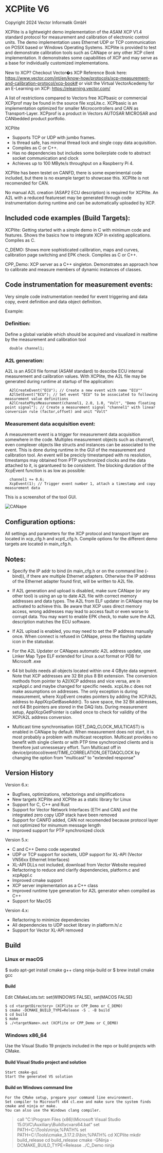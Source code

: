 
# XCPlite V6

Copyright 2024 Vector Informatik GmbH

XCPlite is a lightweight demo implementation of the ASAM XCP V1.4 standard protocol for measurement and calibration of electronic control units. 
The demo implementation uses Ethernet UDP or TCP communication on POSIX based or Windows Operating Systems. 
XCPlite is provided to test and demonstrate calibration tools such as CANape or any other XCP client implementation. 
It demonstrates some capabilities of XCP and may serve as a base for individually customized implementations. 

New to XCP? Checkout Vector�s XCP Reference Book here: https://www.vector.com/int/en/know-how/protocols/xcp-measurement-and-calibration-protocol/xcp-book# or visit the Virtual VectorAcedemy for an E-Learning on XCP: https://elearning.vector.com/ 

A list of restrictions compared to Vectors free XCPbasic or commercial XCPprof may be found in the source file xcpLite.c.
XCPbasic is an implementation optimized for smaller Microcontrollers and CAN as Transport-Layer.
XCPprof is a product in Vectors AUTOSAR MICROSAR and CANbedded product portfolio.   

XCPlite
- Supports TCP or UDP with jumbo frames. 
- Is thread safe, has minimal thread lock and single copy data acquisition. 
- Compiles as C or C++. 
- Has no dependencies but includes some boilerplate code to abstract socket communication and clock
- Achieves up to 100 MByte/s throughput on a Raspberry Pi 4. 

XCPlite has been testet on CANFD, there is some experimental code included, but there is no example target to showcase this.
XCPlite is not recomended for CAN.

No manual A2L creation (ASAP2 ECU description) is required for XCPlite. 
An A2L with a reduced featureset may be generated through code instrumentation during runtime and can be automatically uploaded by XCP. 


## Included code examples (Build Targets):  

XCPlite:
  Getting started with a simple demo in C with minimum code and features. Shows the basics how to integrate XCP in existing applications. Compiles as C. 

C_DEMO:
  Shows more sophisticated calibration, maps and curves, calibration page switching and EPK check. Compiles as C or C++. 

CPP_Demo:
  XCP server as a C++ singleton. Demonstrates an approach how to calibrate and measure members of dynamic instances of classes. 
  

## Code instrumentation for measurement events:

Very simple code instrumentation needed for event triggering and data copy, event definition and data object definition. 

Example: 

### Definition:

Define a global variable which should be acquired and visualized in realtime by the measurement and calibration tool

```
  double channel1; 
```

### A2L generation:

A2L is an ASCII file format (ASAM standard) to describe ECU internal measurement and calibration values.
With XCPlite, the A2L file may be generated during runtime at startup of the application:

```
  A2lCreateEvent("ECU"); // Create a new event with name "ECU""
  A2lSetEvent("ECU"); // Set event "ECU" to be associated to following measurement value definitions
  A2lCreatePhysMeasurement(channel1, 2.0, 1.0, "Volt", "Demo floating point signal"); // Create a measurement signal "channel1" with linear conversion rule (factor,offset) and unit "Volt"
```


### Measurement data acquisition event:

A measurement event is a trigger for measurement data acquisition somewhere in the code. Multiples measurement objects such as channel1, even complexer objects like structs and instances can be associated to the event. This is done during runtime in the GUI of the measurement and calibration tool. An event will be precicly timestamped with ns resolution, timestamps may obtained from PTP synchronized clocks and the data attached to it, is garantueed to be consistent. The blocking duration of the XcpEvent function is as low as possible:

```
  channel1 += 0.6;
  XcpEvent(1); // Trigger event number 1, attach a timestamp and copy measurement data
```

This is a screenshot of the tool GUI.

![CANape](Screenshot.png)



## Configuration options:

All settings and parameters for the XCP protocol and transport layer are located in xcp_cfg.h and xcptl_cfg.h. 
Compile options for the different demo targets are located in main_cfg.h. 


## Notes:

- Specify the IP addr to bind (in main_cfg.h or on the command line (-bind)), if there are multiple Ethernet adapters. Otherwise the IP address of the Ethernet adapter found first, will be written to A2L file. 

- If A2L generation and upload is disabled, make sure CANape (or any other tool) is using an up to date A2L file with correct memory addresses and data types.  The A2L from ELF updater in CANape may be activated to achieve this. Be aware that XCP uses direct memory access, wrong addresses may lead to access fault or even worse to corrupt data. You may want to enable EPK check, to make sure the A2L description matches the ECU software.

- If A2L upload is enabled, you may need to set the IP address manually once. When connect is refused in CANape, press the flashing update icon in the statusbar.

- For the A2L Updater or CANapes automatic A2L address update, use Linker Map Type ELF extended for Linux a.out format or PDB for Microsoft .exe

- 64 bit builds needs all objects located within one 4 GByte data segment. Note that XCP addresses are 32 Bit plus 8 Bit extension. The conversion methods from pointer to A2l/XCP address and vice versa, are in xcpAppl.c and maybe changed for specific needs. xcpLite.c does not make assumptions on addresses. The only exception is during measurement, where XcpEvent creates pointers by adding the XCP/A2L address to ApplXcpGetBaseAddr(). To save space, the 32 Bit addresses, not 64 Bit pointers are stored in the DAQ lists. During measurement setup, ApplXcpGetPointer is called once to check for validity of the XCP/A2L address conversion. 
  
- Multicast time synchronisation (GET_DAQ_CLOCK_MULTICAST) is enabled in CANape by default. When measurement does not start, it is most probably a problem with multicast reception. Multicast provides no benefit with single clients or with PTP time synchronized clients and is therefore just unnessesary effort. Turn Multicast off in device/protocol/event/TIME_CORRELATION_GETDAQCLOCK by changing the option from "multicast" to "extended response"



## Version History

Version 6.x:
- Bugfixes, optimizations, refactorings and simplifications
- New targets XCPlite and XCPlite as a static library for Linux
- Support for C, C++ and Rust 
- Support for Vector Network Interfaces (ETH and CAN) and the integrated zero copy UDP stack have been removed
- Support for CANFD added, CAN not recomended because protocol layer not optimized for minumum message length 
- Improved support for PTP synchronized clock

Version 5.x:
- C and C++ Demo code seperated
- UDP or TCP support for sockets, UDP support for XL-API (Vector VN56xx Ethernet Interfaces)
- XL-API DLLs not included, download from Vector Website required
- Refactoring to reduce and clarify dependencies, platform.c and xcpAppl.c
- Improved cmake support
- XCP server implementation as a C++ class 
- Improved runtime type generation for A2L generator when compiled as C++
- Support for MacOS

Version 4.x:
- Refactoring to minimize dependencies
- All dependencies to UDP socket library in platform.h/.c
- Support for Vector XL-API removed


## Build

### Linux or macOS

$ sudo apt-get install cmake g++ clang ninja-build
or
$ brew install cmake gcc 

#### Build

Edit CMakeLists.txt: set(WINDOWS FALSE), set(MACOS FALSE)

```
$ cd <targetDirectory> (XCPlite or CPP_Demo or C_DEMO)
$ cmake -DCMAKE_BUILD_TYPE=Release -S . -B build  
$ cd build
$ make
$ ./<targetName>.out (XCPlite or CPP_Demo or C_DEMO)

```


### Windows x86_64

Use the Visual Studio 19 projects included in the repo or build projects with CMake.

#### Build Visual Studio project and solution
```
Start cmake-gui
Start the generated VS solution
```

#### Build on Windows command line

```
For the CMake setup, prepare your command line environment.
Set compiler to Microsoft x64 cl.exe and make sure the system finds cmake and ninja or make.
You can also use the Windows clang compiler.

```
> call "C:\Program Files (x86)\Microsoft Visual Studio 15.0\VC\Auxiliary\Build\vcvars64.bat"
> set PATH=C:\Tools\ninja;%PATH%
> set PATH=C:\Tools\cmake_3.17.2.0\bin;%PATH%
> cd XCPlite
> mkdir build_release
> cd build_release
> cmake -GNinja -DCMAKE_BUILD_TYPE=Release ../C_Demo
> ninja
```

